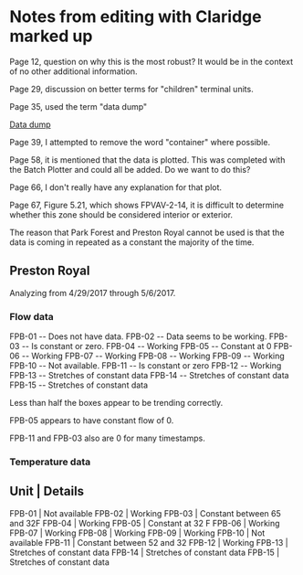 Notes from editing with Claridge marked up
==========================================

Page 12, question on why this is the most robust? It would be in the
context of no other additional information. 

Page 29, discussion on better terms for "children" terminal units. 

Page 35, used the term "data dump" 

[Data dump](https://english.stackexchange.com/questions/95562/alternatives-to-the-noun-dump-as-in-a-data-dump)

Page 39, I attempted to remove the word "container" where possible.


Page 58, it is mentioned that the data is plotted. This was completed
with the Batch Plotter and could all be added. Do we want to do this?

Page 66, I don't really have any explanation for that plot. 


Page 67, Figure 5.21, which shows FPVAV-2-14, it is difficult to
determine whether this zone should be considered interior or exterior. 



The reason that Park Forest and Preston Royal cannot be used is that the
data is coming in repeated as a constant the majority of the time. 



## Preston Royal 

Analyzing from 4/29/2017 through 5/6/2017.

### Flow data
FPB-01 -- Does not have data. 
FPB-02 -- Data seems to be working. 
FPB-03 -- Is constant or zero.
FPB-04 -- Working
FPB-05 -- Constant at 0
FPB-06 -- Working 
FPB-07 -- Working
FPB-08 -- Working
FPB-09 -- Working
FPB-10 -- Not available. 
FPB-11 -- Is constant or zero
FPB-12 -- Working
FPB-13 -- Stretches of constant data
FPB-14 -- Stretches of constant data
FPB-15 -- Stretches of constant data

Less than half the boxes appear to be trending correctly. 

FPB-05 appears to have constant flow of 0.

FPB-11 and FPB-03 also are 0 for many timestamps. 

### Temperature data

Unit   |  Details
---------------
FPB-01 | Not available
FPB-02 | Working
FPB-03 | Constant between 65 and 32F
FPB-04 | Working
FPB-05 | Constant at 32 F
FPB-06 | Working
FPB-07 | Working
FPB-08 | Working
FPB-09 | Working
FPB-10 | Not available
FPB-11 | Constant between 52 and 32
FPB-12 | Working
FPB-13 | Stretches of constant data
FPB-14 | Stretches of constant data
FPB-15 | Stretches of constant data
